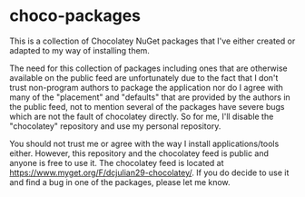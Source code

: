 choco-packages
==============

This is a collection of Chocolatey NuGet packages that I've either created or adapted to my way of installing them.

The need for this collection of packages including ones that are otherwise available on the public feed are unfortunately due to the fact that I don't trust non-program authors to package the application nor do I agree with many of the "placement" and "defaults" that are provided by the authors in the public feed, not to mention several of the packages have severe bugs which are not the fault of chocolatey directly. So for me, I'll disable the "chocolatey" repository and use my personal repository.

You should not trust me or agree with the way I install applications/tools either. However, this repository and the chocolatey feed is public and anyone is free to use it. The chocolatey feed is located at <https://www.myget.org/F/dcjulian29-chocolatey/>. If you do decide to use it and find a bug in one of the packages, please let me know.

